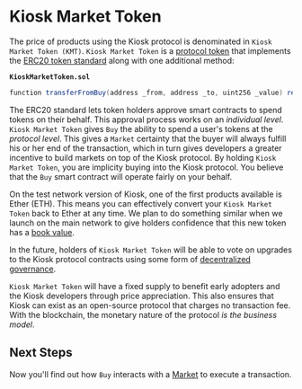 # Kiosk Market Token

The price of products using the Kiosk protocol is denominated in `Kiosk Market Token (KMT)`. `Kiosk Market Token` is a [protocol token](https://blog.0xproject.com/the-difference-between-app-coins-and-protocol-tokens-7281a428348c) that implements the [ERC20 token standard](https://theethereum.wiki/w/index.php/ERC20_Token_Standard) along with one additional method:

**`KioskMarketToken.sol`**
```cs
function transferFromBuy(address _from, address _to, uint256 _value) returns (bool)
```

The ERC20 standard lets token holders approve smart contracts to spend tokens on their behalf. This approval process works on an *individual level*. `Kiosk Market Token` gives `Buy` the ability to spend a user's tokens at the *protocol level*. This gives a `Market` certainty that the buyer will always fulfill his or her end of the transaction, which in turn gives developers a greater incentive to build markets on top of the Kiosk protocol. By holding `Kiosk Market Token`, you are implicity buying into the Kiosk protocol. You believe that the `Buy` smart contract will operate fairly on your behalf.

On the test network version of Kiosk, one of the first products available is Ether (ETH). This means you can effectively convert your `Kiosk Market Token` back to Ether at any time. We plan to do something similar when we launch on the main network to give holders confidence that this new token has a [book value](https://en.wikipedia.org/wiki/Book_value).

In the future, holders of `Kiosk Market Token` will be able to vote on upgrades to the Kiosk protocol contracts using some form of [decentralized governance](https://en.wikipedia.org/wiki/Decentralized_autonomous_organization).

`Kiosk Market Token` will have a fixed supply to benefit early adopters and the Kiosk developers through price appreciation. This also ensures that Kiosk can exist as an open-source protocol that charges no transaction fee. With the blockchain, the monetary nature of the protocol *is the business model*.

## Next Steps

Now you'll find out how `Buy` interacts with a [Market](../intro/market.md) to execute a transaction.